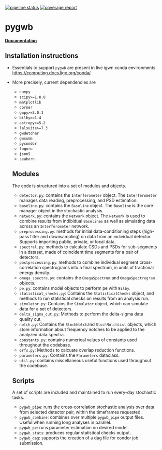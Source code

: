 [![pipeline status](https://git.ligo.org/pygwb/pygwb/badges/master/pipeline.svg)](https://git.ligo.org/pygwb/pygwb/-/pipelines)
[![coverage report](https://git.ligo.org/pygwb/pygwb/badges/master/coverage.svg)](https://git.ligo.org/pygwb/pygwb/-/commits/master)

# pygwb

[**Documentation**](https://pygwb.docs.ligo.org/pygwb/)

## Installation instructions

* Essentials to support `pygwb` are present in live igwn conda environments
https://computing.docs.ligo.org/conda/

* More precisely, current dependencies are
  * `numpy`
  * `scipy>=1.8.0`
  * `matplotlib`
  * `corner`
  * `gwpy>=3.0.1`
  * `bilby>=1.4`
  * `astropy>=5.2`
  * `lalsuite>=7.3`
  * `gwdetchar`
  * `gwsumm`
  * `pycondor`
  * `loguru`
  * `json5`
  * `seaborn`

  ## Modules

  The code is structured into a set of modules and objects.

  * `detector.py`: contains the `Interferometer` object. The `Interferometer` manages data reading, preprocessing, and PSD estimation.
  * `baseline.py`: contains the `Baseline` object. The `Baseline` is the core manager object in the stochastic analysis.
  * `network.py`:  contains the `Network` object. The `Network` is used to combine results from indibidual `Baselines` as well as simulating data across an `Interferometer` network.
  * `preprocessing.py`: methods for initial data-conditioning steps (high-pass filter and downsampling) on data from an individual detector. Supports importing public, private, or local data.
  * `spectral.py`: methods to calculate CSDs and PSDs for sub-segments in a dataset, made of coincident time segments for a pair of detectors.
  * `postprocessing.py`: methods to combine individual segment cross-correlation spectrograms into a final spectrum, in units of fractional energy density.
  * `omega_spectra.py`: contains the `OmegaSpectrum` and `OmegaSpectrogram` objects.
  * `pe.py`: contains model objects to perform pe with `Bilby`.
  * `statistical_checks.py`: Contains the `StatisticalChecks` object, and methods to run statistical checks on results from an analysis run.
  * `simulator.py`: Contains the `Simulator` object, which can simulate data for a set of detectors.
  * `delta_sigma_cut.py`: Methods to perform the delta-sigma data quality cut.
  * `notch.py`: Contains the `StochNotch`and `StochNotchList` objects, which store information about frequency notches to be applied to the analyzed data spectra.
  * `constants.py`: contains numerical values of constants used throughout the codebase.
  * `orfs.py`: Methods to calcuate overlap reduction functions.
  * `parameters.py`: Contains the `Parameters` dataclass.
  * `util.py`: contains miscellaneous useful functions used throughout the codebase.

  ## Scripts

  A set of scripts are included and maintained to run every-day stochastic tasks.
  * `pygwb_pipe`: runs the cross-correlation stochastic analysis over data from selected detector pair, within the timeframes requested.
  * `pygwb_combine`: combines over multiple `pygwb_pipe` output files. Useful when running long analyses in parallel.
  * `pygwb_pe`: runs parameter estimation on desired model.
  * `pygwb_stats`: produces regular statistical checks output.
  * `pygwb_dag`: supports the creation of a dag file for condor job submission.
